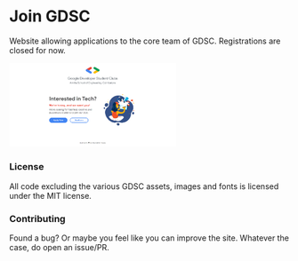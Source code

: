 # Join GDSC

Website allowing applications to the core team of GDSC. Registrations are closed for now.

<img src="images/demo.png" alt="Site screenshot" width="300" />

### License

All code excluding the various GDSC assets, images and fonts is licensed under the MIT license.

### Contributing

Found a bug? Or maybe you feel like you can improve the site. Whatever the case, do open an issue/PR.
